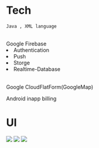 # Tech

<body>
    
    Java , XML language
    
 <br>
 Google Firebase 
 <br>
<li>Authentication</li>
<li>Push</li>
<li>Storge</li>
<li>Realtime-Database</li>
<br>

Google CloudFlatForm(GoogleMap)

Android inapp billing
   
</body>



# UI
<img src="https://user-images.githubusercontent.com/37282131/83721042-42c7db80-a675-11ea-8b7a-378e06f58256.png" ></img>
<img src="https://user-images.githubusercontent.com/37282131/83721521-31cb9a00-a676-11ea-9643-c21d56089c24.png" ></img>
<img src="https://user-images.githubusercontent.com/37282131/83721445-0ba5fa00-a676-11ea-821b-6ec3382484d7.png" ></img>
